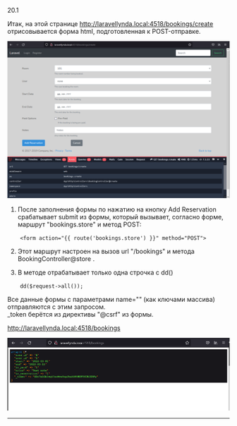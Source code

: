 20.1

Итак, на этой странице http://laravellynda.local:4518/bookings/create  
 отрисовывается форма html, подготовленная к POST-отправке.

<img src="./img/19.png" alt="drawing" width="800"/>



1) После заполнения формы по нажатию на кнопку Add Reservation  
 срабатывает submit из формы, который вызывает, согласно форме, маршрут "bookings.store" и метод POST:  

```   
    <form action="{{ route('bookings.store') }}" method="POST">
```

2) Этот маршрут настроен на вызов url "/bookings" и метода BookingController@store .

3) В методе отрабатывает только одна строчка с dd()  
```
    dd($request->all());
```
Все данные формы с параметрами name="" (как ключами массива) отправляются с этим запросом.  
_token берётся из директивы "@csrf" из формы.

http://laravellynda.local:4518/bookings

<img src="./img/20.1.png" alt="drawing" width="800"/>

---



